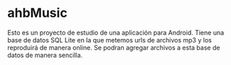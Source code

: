 # ahbMusic

Esto es un proyecto de estudio de una aplicación para Android. Tiene una base de datos SQL Lite en la que metemos urls de archivos mp3 y los reproduirá de manera online. Se podran agregar archivos a esta base de datos de manera sencilla.
